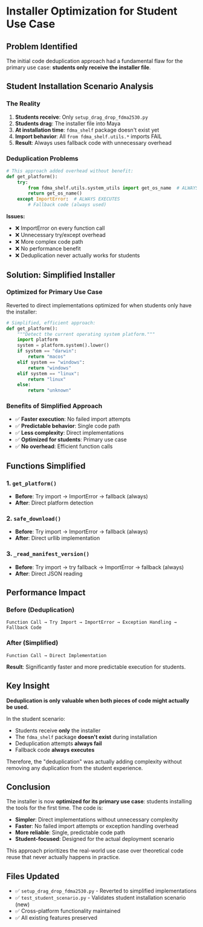 # Installer Optimization for Student Use Case

## Problem Identified
The initial code deduplication approach had a fundamental flaw for the primary use case: **students only receive the installer file**.

## Student Installation Scenario Analysis

### The Reality
1. **Students receive**: Only `setup_drag_drop_fdma2530.py` 
2. **Students drag**: The installer file into Maya
3. **At installation time**: `fdma_shelf` package doesn't exist yet
4. **Import behavior**: All `from fdma_shelf.utils.*` imports FAIL
5. **Result**: Always uses fallback code with unnecessary overhead

### Deduplication Problems
```python
# This approach added overhead without benefit:
def get_platform():
    try:
        from fdma_shelf.utils.system_utils import get_os_name  # ALWAYS FAILS
        return get_os_name()
    except ImportError:  # ALWAYS EXECUTES
        # Fallback code (always used)
```

**Issues:**
- ❌ ImportError on every function call
- ❌ Unnecessary try/except overhead  
- ❌ More complex code path
- ❌ No performance benefit
- ❌ Deduplication never actually works for students

## Solution: Simplified Installer

### Optimized for Primary Use Case
Reverted to direct implementations optimized for when students only have the installer:

```python
# Simplified, efficient approach:
def get_platform():
    """Detect the current operating system platform."""
    import platform
    system = platform.system().lower()
    if system == "darwin":
        return "macos"
    elif system == "windows":
        return "windows"
    elif system == "linux":
        return "linux"
    else:
        return "unknown"
```

### Benefits of Simplified Approach
- ✅ **Faster execution**: No failed import attempts
- ✅ **Predictable behavior**: Single code path
- ✅ **Less complexity**: Direct implementations
- ✅ **Optimized for students**: Primary use case
- ✅ **No overhead**: Efficient function calls

## Functions Simplified

### 1. `get_platform()`
- **Before**: Try import → ImportError → fallback (always)
- **After**: Direct platform detection

### 2. `safe_download()`  
- **Before**: Try import → ImportError → fallback (always)
- **After**: Direct urllib implementation

### 3. `_read_manifest_version()`
- **Before**: Try import → try fallback → ImportError → fallback (always)
- **After**: Direct JSON reading

## Performance Impact

### Before (Deduplication)
```
Function Call → Try Import → ImportError → Exception Handling → Fallback Code
```

### After (Simplified)
```
Function Call → Direct Implementation
```

**Result**: Significantly faster and more predictable execution for students.

## Key Insight

**Deduplication is only valuable when both pieces of code might actually be used.**

In the student scenario:
- Students receive **only** the installer
- The `fdma_shelf` package **doesn't exist** during installation  
- Deduplication attempts **always fail**
- Fallback code **always executes**

Therefore, the "deduplication" was actually adding complexity without removing any duplication from the student experience.

## Conclusion

The installer is now **optimized for its primary use case**: students installing the tools for the first time. The code is:

- **Simpler**: Direct implementations without unnecessary complexity
- **Faster**: No failed import attempts or exception handling overhead
- **More reliable**: Single, predictable code path
- **Student-focused**: Designed for the actual deployment scenario

This approach prioritizes the real-world use case over theoretical code reuse that never actually happens in practice.

## Files Updated

- ✅ `setup_drag_drop_fdma2530.py` - Reverted to simplified implementations
- ✅ `test_student_scenario.py` - Validates student installation scenario (new)  
- ✅ Cross-platform functionality maintained
- ✅ All existing features preserved